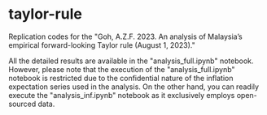 # taylor-rule
Replication codes for the "Goh, A.Z.F. 2023. An analysis of Malaysia’s empirical forward-looking Taylor rule (August 1, 2023)."

All the detailed results are available in the "analysis_full.ipynb" notebook. 
However, please note that the execution of the "analysis_full.ipynb" notebook is restricted due to the confidential nature of the inflation expectation series used in the analysis.
On the other hand, you can readily execute the "analysis_inf.ipynb" notebook as it exclusively employs open-sourced data.
